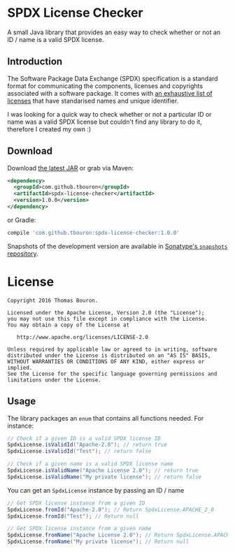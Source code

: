 # SPDX License Checker
A small Java library that provides an easy way to check whether or not an ID / name is a valid SPDX license.

## Introduction
The Software Package Data Exchange (SPDX) specification is a standard format for communicating the components, licenses and copyrights associated with a software package.
It comes with [an exhaustive list of licenses](http://spdx.org/licenses/) that have standarised names and unique identifier. 

I was looking for a quick way to check whether or not a particular ID or name was a valid SPDX license but couldn't find any library to do it, therefore I created my own :)

## Download
Download [the latest JAR](https://search.maven.org/remote_content?g=com.github.tbouron&a=spdx-license-checker&v=LATEST) or grab via Maven:
```xml
<dependency>
  <groupId>com.github.tbouron</groupId>
  <artifactId>spdx-license-checker</artifactId>
  <version>1.0.0</version>
</dependency>
```
or Gradle:
```groovy
compile 'com.github.tbouron:spdx-license-checker:1.0.0'
```

Snapshots of the development version are available in [Sonatype's `snapshots` repository](https://oss.sonatype.org/content/repositories/snapshots/).

License
=======

    Copyright 2016 Thomas Bouron.

    Licensed under the Apache License, Version 2.0 (the "License");
    you may not use this file except in compliance with the License.
    You may obtain a copy of the License at

       http://www.apache.org/licenses/LICENSE-2.0

    Unless required by applicable law or agreed to in writing, software
    distributed under the License is distributed on an "AS IS" BASIS,
    WITHOUT WARRANTIES OR CONDITIONS OF ANY KIND, either express or implied.
    See the License for the specific language governing permissions and
    limitations under the License.

## Usage
The library packages an `enum` that contains all functions needed. For instance:

```java
// Check if a given ID is a valid SPDX license ID
SpdxLicense.isValidId("Apache-2.0"); // return true
SpdxLicense.isValidId("Test"); // return false

// Check if a given name is a valid SPDX license name
SpdxLicense.isValidName("Apache License 2.0"); // return true
SpdxLicense.isValidName("My private license"); // return false
```

You can get an `SpdxLicense` instance by passing an ID / name

```java
// Get SPDX license instance from a given ID
SpdxLicense.fromId("Apache-2.0"); // Return SpdxLicense.APACHE_2_0
SpdxLicense.fromId("Test"); // Return null

// Get SPDX license instance from a given name
SpdxLicense.fromName("Apache License 2.0"); // Return SpdxLicense.APACHE_2_0
SpdxLicense.fromName("My private license"); // Return null
```
